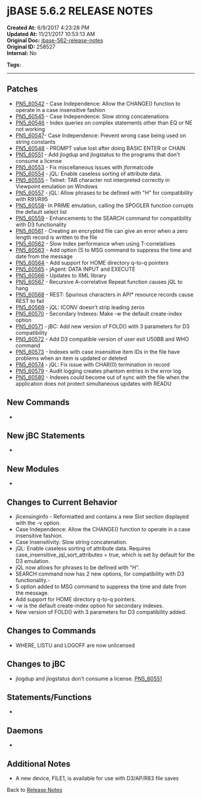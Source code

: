 # jBASE 5.6.2 RELEASE NOTES

**Created At:** 6/9/2017 4:23:28 PM  
**Updated At:** 11/21/2017 10:53:13 AM  
**Original Doc:** [jbase-562-release-notes](https://docs.jbase.com/release-notes/jbase-562-release-notes)  
**Original ID:** 258527  
**Internal:** No  

**Tags:**
<badge text='5.6.2' vertical='middle' />
<badge text='release notes' vertical='middle' />

* * *

## Patches

- [PN5\_60542](./../5.6.2-release-notes/pn5_60542) - Case Independence: Allow the CHANGE() function to operate in a case insensitive fashion
- [PN5\_60545](./../5.6.2-release-notes/pn5_60545) - Case Independence: Slow string concatenations
- [PN5\_60546](./../5.6.2-release-notes/pn5_60546) - Index queries on complex statements other than EQ or NE not working
- [PN5\_60547](./../5.6.2-release-notes/pn5_60547)- Case Independence: Prevent wrong case being used on string constants
- [PN5\_60548](./../5.6.2-release-notes/pn5_60548) - PROMPT value lost after doing BASIC ENTER or CHAIN
- [PN5\_60551](./../5.6.2-release-notes/pn5_60551) - Add jlogdup and jlogstatus to the programs that don't consume a license
- [PN5\_60553](./../5.6.2-release-notes/pn5_60553) - Fix miscellaneous issues with jformatcode
- [PN5\_60554](./../5.6.2-release-notes/pn5_60554) - jQL: Enable caseless sorting of attribute data.
- [PN5\_60555](./../5.6.2-release-notes/pn5_60555) - Telnet: TAB character not interpreted correctly in Viewpoint emulation on Windows
- [PN5\_60557](./../5.6.2-release-notes/pn5_60557) - jQL: Allow phrases to be defined with "H" for compatibility with R91/R95
- [PN5\_60558](./../5.6.2-release-notes/pn5_60558)- In PRIME emulation, calling the SPOOLER function corrupts the default select list
- [PN5\_60559](./../5.6.2-release-notes/pn5_60559) - Enhancements to the SEARCH command for compatibility with D3 functionality
- [PN5\_60561](./../5.6.2-release-notes/pn5_60561) - Creating an encrypted file can give an error when a zero length record is written to the file
- [PN5\_60562](./../5.6.2-release-notes/pn5_60562) - Slow index performance when using T-correlatives
- [PN5\_60563](./../5.6.2-release-notes/pn5_60563) - Add option (S to MSG command to suppress the time and date from the message
- [PN5\_60564](./../5.6.2-release-notes/pn5_60564) - Add support for HOME directory q-to-q pointers
- [PN5\_60565](./../5.6.2-release-notes/pn5_60565) - jAgent: DATA INPUT and EXECUTE
- [PN5\_60566](./../5.6.2-release-notes/pn5_60566) - Updates to XML library
- [PN5\_60567](./../5.6.2-release-notes/pn5_60567) - Recursive A-correlative Repeat function causes jQL to hang
- [PN5\_60568](./../5.6.2-release-notes/pn5_60568) - REST: Spurious characters in API\* resource records cause REST to fail
- [PN5\_60569](./../5.6.2-release-notes/pn5_60569) - jQL: ICONV doesn't strip leading zeros
- [PN5\_60570](./../5.6.2-release-notes/pn5_60570) - Secondary Indexes: Make -w the default create-index option
- [PN5\_60571](./../5.6.2-release-notes/pn5_60571) - jBC: Add new version of FOLD() with 3 parameters for D3 compatibility
- [PN5\_60572](./../5.6.2-release-notes/pn5_60572) - Add D3 compatible version of user exit U50BB and WHO command
- [PN5\_60573](./../5.6.2-release-notes/pn5_60573) - Indexes with case insensitive item IDs in the file have problems when an item is updated or deleted
- [PN5\_60574](./../5.6.2-release-notes/pn5_60574) - jQL: Fix issue with CHAR(0) termination in record
- [PN5\_60579](./../5.6.2-release-notes/pn5_60579) - Audit logging creates phantom entries in the error log
- [PN5\_60580](./../5.6.2-release-notes/pn5_60580) - Indexes could become out of sync with the file when the application does not protect simultaneous updates with READU

## New Commands

-

## New jBC Statements

-

## New Modules

-

## Changes to Current Behavior

- jlicensinginfo - Reformatted and contains a new Slot section displayed with the -v option.
- Case Independence: Allow the CHANGE() function to operate in a case insensitive fashion.
- Case Insensitivity: Slow string concatenation.
- jQL: Enable caseless sorting of attribute data. Requires case\_insensitive\_jql\_sort\_attributes = true, which is set by default for the D3 emulation.
- jQL now allows for phrases to be defined with "H".
- SEARCH command now has 2 new options, for compatibility with D3 functionality.-
- S option added to MSG command to suppress the time and date from the message.
- Add support for HOME directory q-to-q pointers.
- -w is the default create-index option for secondary indexes.
- New version of FOLD() with 3 parameters for D3 compatibility added.

## Changes to Commands

- WHERE, LISTU and LOGOFF are now unlicensed

## Changes to jBC  

- jlogdup and jlogstatus don't consume a license. [PN5\_60551](./../5.6.2-release-notes/pn5_60551)

## Statements/Functions

-

## Daemons

-  

## Additional Notes

- A new device, FILE1, is available for use with D3/AP/R83 file saves

Back to [Release Notes](./../README.md)
